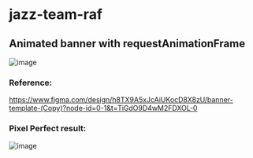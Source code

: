 # jazz-team-raf
## Animated banner with requestAnimationFrame

![image](https://github.com/tati-b127/jazz-team-raf/assets/101515412/3e3b9a34-4465-4658-afb5-0bead72b6e99)


### Reference: 
https://www.figma.com/design/h8TX9A5xJcAiUKocD8X8zU/banner-template-(Copy)?node-id=0-1&t=TiGdO9D4wM2FDXOL-0

### Pixel Perfect result:

![image](https://github.com/tati-b127/jazz-team-raf/assets/101515412/02588605-4617-4a60-8724-1652cc31d9f2)

